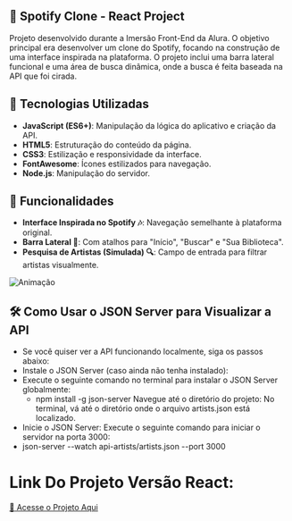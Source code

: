 ## 🎵 Spotify Clone - React Project

Projeto desenvolvido durante a Imersão Front-End da Alura. O objetivo principal era desenvolver um clone do Spotify, focando na construção de uma interface inspirada na plataforma. O projeto inclui uma barra lateral funcional e uma área de busca dinâmica, onde a busca é feita baseada na API que foi cirada.

## 🚀 Tecnologias Utilizadas

- **JavaScript (ES6+)**: Manipulação da lógica do aplicativo e criação da API.
- **HTML5**: Estruturação do conteúdo da página.
- **CSS3**: Estilização e responsividade da interface.
- **FontAwesome**: Ícones estilizados para navegação.
- **Node.js**: Manipulação do servidor.

## 🎨 Funcionalidades

- **Interface Inspirada no Spotify 🎶**: Navegação semelhante à plataforma original.
- **Barra Lateral 📌**: Com atalhos para "Início", "Buscar" e "Sua Biblioteca".
- **Pesquisa de Artistas (Simulada) 🔍**: Campo de entrada para filtrar artistas visualmente.

![Animação](https://github.com/user-attachments/assets/6439bf3f-960a-4600-bacf-856ab7faea23)

## 🛠️ Como Usar o JSON Server para Visualizar a API
- Se você quiser ver a API funcionando localmente, siga os passos abaixo:
- Instale o JSON Server (caso ainda não tenha instalado):
- Execute o seguinte comando no terminal para instalar o JSON Server globalmente:
  - npm install -g json-server
Navegue até o diretório do projeto:
No terminal, vá até o diretório onde o arquivo artists.json está localizado.
- Inicie o JSON Server:
Execute o seguinte comando para iniciar o servidor na porta 3000:
- json-server --watch api-artists/artists.json --port 3000

# Link Do Projeto Versão React:
[🔗 Acesse o Projeto Aqui](https://transformando-js-react-bvp934fll-arthurs-projects-9de07c44.vercel.app)

